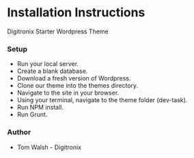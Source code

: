 # Installation Instructions #

Digitronix Starter Wordpress Theme

### Setup ###

* Run your local server.
* Create a blank database.
* Download a fresh version of Wordpress.
* Clone our theme into the themes directory.
* Navigate to the site in your browser.
* Using your terminal, navigate to the theme folder (dev-task).
* Run NPM install.
* Run Grunt.

### Author ###

* Tom Walsh - Digitronix